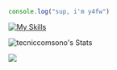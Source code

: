 ```js
console.log("sup, i'm y4fw")
```

[![My Skills](https://skillicons.dev/icons?i=js,html)](https://skillicons.dev)

![tecniccomsono's Stats](https://github-readme-stats.vercel.app/api?username=tecniccomsono&theme=vue-dark&show_icons=true&hide_border=true&count_private=true)

<Img align="center" src="https://cdn3.emoji.gg/emojis/13815-dev.png">

